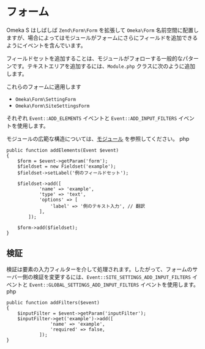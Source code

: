 # フォーム

Omeka S はしばしば `Zend\Form\Form` を拡張して `Omeka\Form` 名前空間に配置しますが、場合によってはモジュールがフォームにさらにフィールドを追加できるようにイベントを含んでいます。

フィールドセットを追加することは、モジュールがフォローする一般的なパターンです。テキストエリアを追加するには、`Module.php` クラスに次のように追加します。

これらのフォームに適用します

* `Omeka\Form\SettingForm`
* `Omeka\Form\SiteSettingsForm`

それぞれ `Event::ADD_ELEMENTS` イベントと `Event::ADD_INPUT_FILTERS` イベントを使用します。

モジュールの広範な構造については、[モジュール](../modules/index.md) を参照してください。
php

    public function addElements(Event $event)
    {
        $form = $event->getParam('form');
        $fieldset = new Fieldset('example');
        $fieldset->setLabel('例のフィールドセット');

        $fieldset->add([
                'name' => 'example',
                'type' => 'text',
                'options' => [
                    'label' => '例のテキスト入力', // 翻訳
                ],
            ]);

        $form->add($fieldset);
    }


## 検証

検証は要素の入力フィルターを介して処理されます。したがって、フォームのサーバー側の検証を変更するには、`Event::SITE_SETTINGS_ADD_INPUT_FILTERS` イベントと `Event::GLOBAL_SETTINGS_ADD_INPUT_FILTERS` イベントを使用します。
php

    public function addFilters($event)
    {
        $inputFilter = $event->getParam('inputFilter');
        $inputFilter->get('example')->add([
                    'name' => 'example',
                    'required' => false,
                ]);
    }